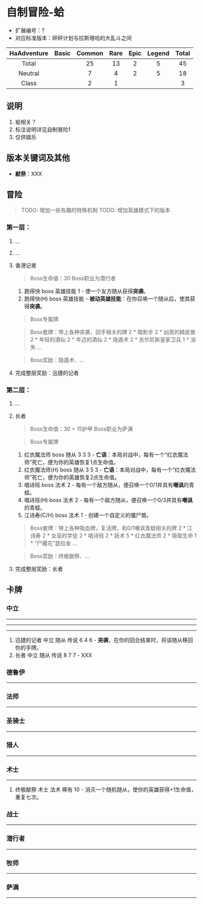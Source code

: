 # 自制冒险-蛤

* 扩展编号：?
* 对应标准版本：砰砰计划与拉斯塔哈的大乱斗之间

|HaAdventure|Basic  |Common |Rare   |Epic   |Legend |Total  |
|:---------:|:-----:|:-----:|:-----:|:-----:|:-----:|:-----:|
|Total      |       |25     |13     |2      |5      |45     |
|Neutral    |       |7      |4      |2      |5      |18     |
|Class      |       |2      |1      |       |       |3      |

## 说明

1. 蛤相关？
2. 标注说明详见自制冒险1
3. 仅供娱乐

## 版本关键词及其他

- **献祭**：XXX

## 冒险

> TODO: 增加一些有趣的特殊机制
> TODO: 增加英雄模式下的版本

### 第一层：

1. ...

2. ...

3. 香港记者
    > Boss生命值：30
    > Boss职业为潜行者

    1. 跑得快 boss 英雄技能 1 - 使一个友方随从获得**突袭**。
    1. 跑得快(H) boss 英雄技能 - **被动英雄技能**：在你召唤一个随从后，使其获得**突袭**。

    > Boss专属牌

    > Boss套牌：带上各种突袭，回手相关的牌
    2 * 暗影步
    2 * 凶恶的鳞皮兽
    2 * 年轻的酒仙
    2 * 年迈的酒仙
    2 * 隐遁术
    2 * 吉尔尼斯皇家卫兵
    1 * 消失
    ...

    > Boss奖励：隐遁术、...

4. 完成整层奖励：迅捷的记者

### 第二层：

1. ...

2. 长者
    > Boss生命值：30 + 15护甲
    > Boss职业为萨满

    > Boss专属牌

    1. 红衣魔法师 boss 随从 3 3 3 - **亡语**：本局对战中，每有一个“红衣魔法师”死亡，便为你的英雄恢复1点生命值。
    1. 红衣魔法师(H) boss 随从 3 5 3 - **亡语**：本局对战中，每有一个“红衣魔法师”死亡，便为你的英雄恢复2点生命值。
    1. 唱诗班 boss 法术 2 - 每有一个敌方随从，便召唤一个0/1并具有**嘲讽**的青蛙。
    1. 唱诗班(H) boss 法术 2 - 每有一个敌方随从，便召唤一个0/3并具有**嘲讽**的青蛙。
    1. 江诗寿(C/H) boss 法术 1 - 创建一个自定义的僵尸兽。

    > Boss套牌：带上各种吸血牌，复活牌，和0/1嘲讽青蛙相关的牌
    2 * 江诗寿
    2 * 女巫的学徒
    2 * 唱诗班
    2 * 妖术
    5 * 红衣魔法师
    2 * 吸取生命
    1 * “尸魔花”瑟拉金
    ...

    > Boss奖励：终极献祭、...

3. 完成整层奖励：长者

## 卡牌

### 中立

------

------

------

1. 迅捷的记者 中立 随从 传说 6 4 6 - **突袭**，在你的回合结束时，将该随从移回你的手牌。
1. 长者 中立 随从 传说 8 7 7 - XXX

### 德鲁伊

------

### 法师

------

### 圣骑士

------

### 猎人

------

### 术士

------

1. 终极献祭 术士 法术 稀有 10 - 消灭一个随机随从，使你的英雄获得+1生命值，重复七次。

### 战士

------

### 潜行者

------

### 牧师

------

### 萨满

------
